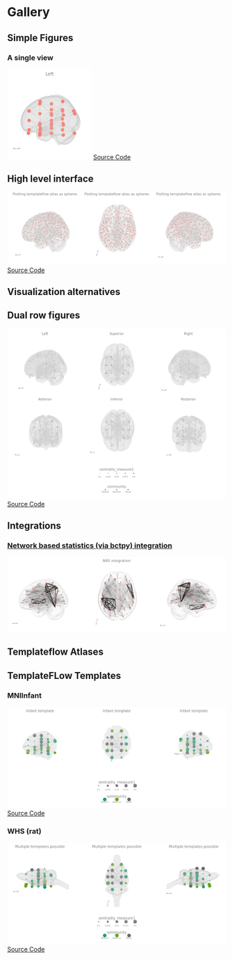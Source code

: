 # Gallery

## Simple Figures

### A single view

![](./gallary/figures/singleview.png)
[Source Code](./simple/)

## High level interface

![](./gallary/figures/atlas_circles.png)
[Source Code](./gallary/highlevel_size/)


## Visualization alternatives

## Dual row figures

![](./gallary/figures/rows1.png)
[Source Code](./gallary/two_rows/)

## Integrations

### [Network based statistics (via bctpy) integration](./nbs/)

[![](./gallary/figures/nbs.png)](./nbs/)

## Templateflow Atlases



## TemplateFLow Templates

### MNIInfant 

![](./gallary/figures/template_inf.png)
[Source Code](./infant/)

### WHS (rat)

![](./gallary/figures/template_whs.png)
[Source Code](./whs/)


